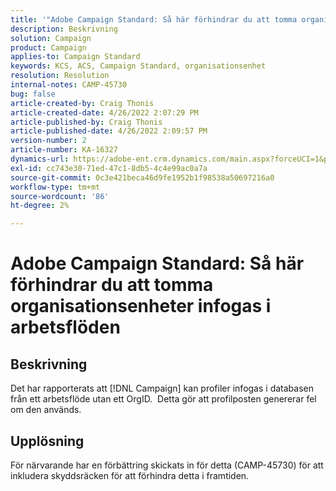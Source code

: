 ```yaml
---
title: '"Adobe Campaign Standard: Så här förhindrar du att tomma organisationsenheter infogas i arbetsflöden'
description: Beskrivning
solution: Campaign
product: Campaign
applies-to: Campaign Standard
keywords: KCS, ACS, Campaign Standard, organisationsenhet
resolution: Resolution
internal-notes: CAMP-45730
bug: false
article-created-by: Craig Thonis
article-created-date: 4/26/2022 2:07:29 PM
article-published-by: Craig Thonis
article-published-date: 4/26/2022 2:09:57 PM
version-number: 2
article-number: KA-16327
dynamics-url: https://adobe-ent.crm.dynamics.com/main.aspx?forceUCI=1&pagetype=entityrecord&etn=knowledgearticle&id=42330533-6ac5-ec11-a7b6-0022480a138b
exl-id: cc743e30-71ed-47c1-8db5-4c4e99ac0a7a
source-git-commit: 0c3e421beca46d9fe1952b1f98538a50697216a0
workflow-type: tm+mt
source-wordcount: '86'
ht-degree: 2%

---
```


# Adobe Campaign Standard: Så här förhindrar du att tomma organisationsenheter infogas i arbetsflöden

## Beskrivning


Det har rapporterats att [!DNL Campaign] kan profiler infogas i databasen från ett arbetsflöde utan ett OrgID.  Detta gör att profilposten genererar fel om den används.


## Upplösning


För närvarande har en förbättring skickats in för detta (CAMP-45730) för att inkludera skyddsräcken för att förhindra detta i framtiden.
